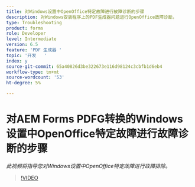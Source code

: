 ```yaml
---
title: 对Windows设置中OpenOffice特定故障进行故障诊断的步骤
description: 对Windows安装程序上的PDF生成器问题进行OpenOffice故障诊断。
type: Troubleshooting
product: forms
role: Developer
level: Intermediate
version: 6.5
feature: 'PDF 生成器 '
topic: '开发   '
index: y
source-git-commit: 65a40826d3be322673e116d98124c3cbfb1d6eb4
workflow-type: tm+mt
source-wordcount: '53'
ht-degree: 5%

---
```



# 对AEM Forms PDFG转换的Windows设置中OpenOffice特定故障进行故障诊断的步骤

*此视频将指导您对Windows设置中OpenOffice特定故障进行故障排除。*

>[!VIDEO](https://video.tv.adobe.com/v/335481?quality=9&learn=on)
